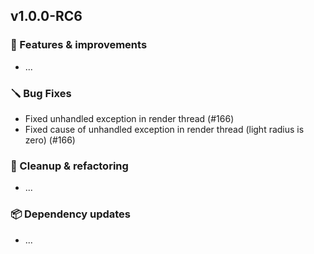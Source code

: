 ## v1.0.0-RC6

### 🚀 Features & improvements

- ...

### 🪛 Bug Fixes

- Fixed unhandled exception in render thread (#166)
- Fixed cause of unhandled exception in render thread (light radius is zero) (#166)

### 🧽 Cleanup & refactoring

- ...

### 📦 Dependency updates

- ...